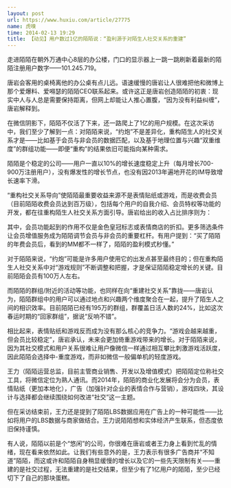 ```yaml
---
layout: post
url: https://www.huxiu.com/article/27775
name: 虎嗅
time: 2014-02-13 19:29
title: 【动见】用户数过1亿的陌陌说：“盈利源于对陌生人社交关系的重建”
---
```

走进陌陌在朝外万通中心8层的办公楼，门口的显示器上一跳一跳刷新着最新的陌陌注册用户数字——101.245.719。

唐岩会客用的桌椅离他的办公桌有点儿远。语速缓慢的唐岩让人很难把他和微博上那个爱爆料、爱嘚瑟的陌陌CEO联系起来。或许这正是唐岩创造陌陌的初衷：现实中人与人总是需要保持距离，但网上却能让人推心置腹，“因为没有利益纠缠”，唐岩解释到。

在微信阴影下，陌陌不仅活了下来，还一路爬上了1亿的用户规模。在这次采访中，我们至少了解到一点：对陌陌来说，“约炮”不是差异化，重构陌生人的社交关系才是——比如基于会员与非会员的数据匹配，以及基于地理位置与兴趣“双重维度”的群组功能——即便“重构”的结果依旧可能指向某种需求。

陌陌是个稳定的公司——用户一直以10%的增长速度稳定上升（每月增长700-900万注册用户），没有爆发性的增长节点，也没有因2013年遍地开花的IM导致增长速率下滑。

“重构社交关系导向”使陌陌最重要收益来源不是表情贴纸或游戏，而是收费会员（目前陌陌收费会员达到百万级），包括每个用户的自我介绍、会员特权等功能的开发，都在往重构陌生人社交关系方面引导。唐岩给出的收入占比排序则为：

其中，会员功能起到的作用不仅是金色皇冠标志或表情商店的折扣。更多筛选条件让会员增值服务成为陌陌调节会员与非会员的重要杠杆。有用户提到：“买了陌陌的年费会员后，看到的MM都不一样了，陌陌的盈利模式秒懂。”

对于陌陌来说，“约炮”可能是许多用户使用它的出发点甚至最终目的；但在重构陌生人社交关系中对“游戏规则”不断调整和把握，才是保证陌陌稳定增长的关键。目前陌陌会员有100万人左右。

而陌陌的群组/附近的活动等功能，也同样在向“重建社交关系”靠拢——唐岩认为，陌陌群组中的用户可以通过地点和兴趣两个维度聚合在一起，提升了陌生人之间的相识效率。目前陌陌已经有195万的群组，群覆盖日活人数的24%，比如这次春运时期的“回家群组”，据说“反响不错”。

相比起来，表情贴纸和游戏反而成为没有那么核心的竞争力。“游戏会越来越重，但会员比较稳定”，唐岩承认，未来会更加倚重游戏带来的增长。对于陌陌来说，因为其社交模式和用户关系很难让用户像微信一样通过相互攀比刺激游戏活跃度，因此陌陌会选择中-重度游戏，而非如微信一般偏单机的轻度游戏。

王力（陌陌运营总监，目前主管商业销售、开发以及增值模式）把陌陌定位称社交工具，将微信定位为熟人通讯。而2014年，陌陌的商业化发展将会分为会员，表情贴纸（更加本地化），广告（加强针对企业的表情合作与营销），游戏四块，其设计与选择都会继续围绕如何改进“社交”这一主题。

但在采访结束前，王力还是提到了陌陌LBS数据应用在广告上的一种可能性——比如将用户的LBS数据与商家做结合。王力说陌陌想和实体经济产生联系，但态度依旧保持谨慎。

有人说，陌陌以前是个“悠闲”的公司，你很难在唐岩或者王力身上看到忙乱的情绪，现在看来依然如此。让我们有些意外的是，王力表示有很多广告商并“不知道”陌陌，而这或许和陌陌自身稍显缓慢的增长以及它的一些先天限制有关——重建的是社交过程，无法重建的是社交结果，但至少有了1亿用户的陌陌，至少已经切下了自己的那块蛋糕。

